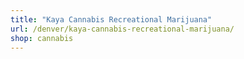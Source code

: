 ```yaml
---
title: "Kaya Cannabis Recreational Marijuana"
url: /denver/kaya-cannabis-recreational-marijuana/
shop: cannabis
---
```

